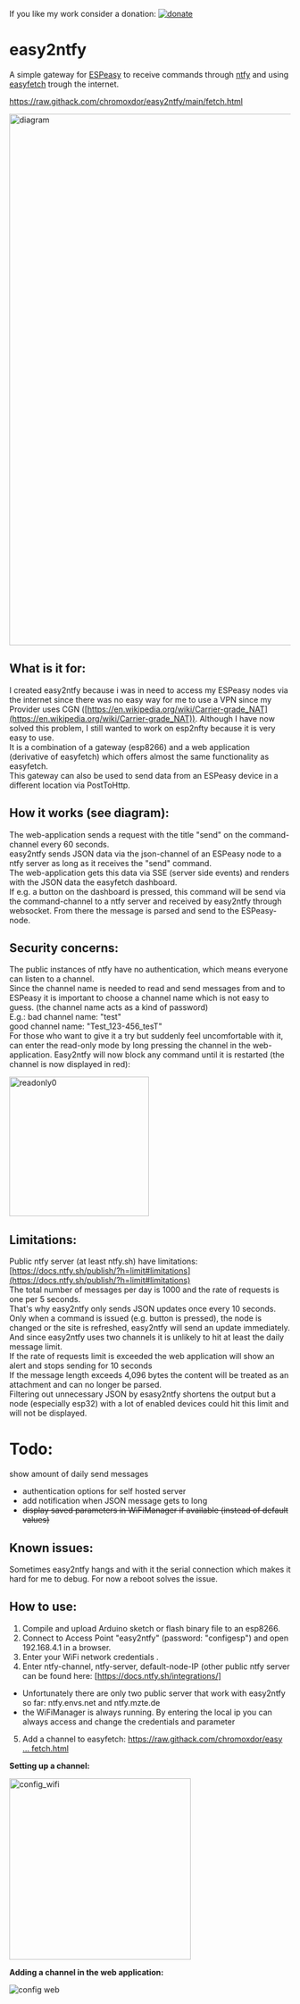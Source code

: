 If you like my work consider a donation: [![donate](https://img.shields.io/badge/donate-ko--fi-orange)](https://ko-fi.com/chromoxdor)

# easy2ntfy

A simple gateway for [ESPeasy](https://github.com/letscontrolit/ESPEasy) to receive commands through [ntfy](https://ntfy.sh/) and using [easyfetch](https://github.com/chromoxdor/easyfetch) trough the internet.

https://raw.githack.com/chromoxdor/easy2ntfy/main/fetch.html



<img width="952" alt="diagram" src="https://user-images.githubusercontent.com/33860956/224155251-bb047688-a6d8-4dc8-9ce0-833650998d95.png">


## **What is it for:**

I created easy2ntfy because i was in need to access my ESPeasy nodes via the internet since there was no easy way for me to use a VPN since my Provider uses CGN ([https://en.wikipedia.org/wiki/Carrier-grade_NAT](https://en.wikipedia.org/wiki/Carrier-grade_NAT)). Although I have now solved this problem, I still wanted to work on esp2nfty because it is very easy to use.  
It is a combination of a gateway (esp8266) and a web application (derivative of easyfetch) which offers almost the same functionality as easyfetch.  
This gateway can also be used to send data from an ESPeasy device in a different location via PostToHttp.  

## **How it works (see diagram):**

The web-application sends a request with the title "send" on the command-channel every 60 seconds.  
easy2ntfy sends JSON data via the json-channel of an ESPeasy node to a ntfy server as long as it receives the "send" command.  
The web-application gets this data via SSE (server side events) and renders with the JSON data the easyfetch dashboard.  
If e.g. a button on the dashboard is pressed, this command will be send via the command-channel to a ntfy server and received by easy2ntfy through  
websocket. From there the message is parsed and send to the ESPeasy-node.  
 

## **Security concerns:**

The public instances of ntfy have no authentication, which means everyone can listen to a channel.  
Since the channel name is needed to read and send messages from and to ESPeasy it is important to choose a channel name which is not easy to guess. (the channel name acts as a kind of password)  
E.g.: bad channel name: "test"  
good channel name: "Test_123-456_tesT"  
For those who want to give it a try but suddenly feel uncomfortable with it, can enter the read-only mode by long pressing the channel in the web-application. Easy2ntfy will now block any command until it is restarted (the channel is now displayed in red):

<img width="250" alt="readonly0" src="https://user-images.githubusercontent.com/33860956/224155545-500d587c-1db5-42c7-95f4-aa1cc09ec0d2.png">


## **Limitations:**

Public ntfy server (at least ntfy.sh) have limitations: [https://docs.ntfy.sh/publish/?h=limit#limitations](https://docs.ntfy.sh/publish/?h=limit#limitations)  
The total number of messages per day is 1000 and the rate of requests is one per 5 seconds.  
That's why easy2ntfy only sends JSON updates once every 10 seconds.  
Only when a command is issued (e.g. button is pressed), the node is changed or the site is refreshed, easy2ntfy will send an update immediately.  
And since easy2ntfy uses two channels it is unlikely to hit at least the daily message limit.  
If the rate of requests limit is exceeded the web application will show an alert and stops sending for 10 seconds  
If the message length exceeds 4,096 bytes the content will be treated as an attachment and can no longer be parsed.  
Filtering out unnecessary JSON by esasy2ntfy shortens the output but a node (especially esp32) with a lot of enabled devices could hit this limit and will not be displayed.  
  
  
# **Todo:**

 show amount of daily send messages  
- authentication options for self hosted server  
- add notification when JSON message gets to long  
- ~~display saved parameters in WiFiManager if available (instead of default values)~~
  
  

## **Known issues:**

  
Sometimes easy2ntfy hangs and with it the serial connection which makes it hard for me to debug. For now a reboot solves the issue.  


## **How to use:**

1. Compile and upload Arduino sketch or flash binary file to an esp8266.  
2. Connect to Access Point "easy2ntfy" (password: "configesp") and open 192.168.4.1 in a browser.  
3. Enter your WiFi network credentials .  
4. Enter ntfy-channel, ntfy-server, default-node-IP (other public ntfy server can be found here: [https://docs.ntfy.sh/integrations/] 
 - Unfortunately there are only two public server that work with easy2ntfy so far: ntfy.envs.net	and ntfy.mzte.de
 - the WiFiManager is always running. By entering the local ip you can always access and change the credentials and parameter
5. Add a channel to easyfetch: [https://raw.githack.com/chromoxdor/easy ... fetch.html](https://raw.githack.com/chromoxdor/easy2ntfy/main/fetch.html)  
  
**Setting up a channel:**


<img width="325" alt="config_wifi" src="https://user-images.githubusercontent.com/33860956/224155821-10224a8e-aa1e-441b-b980-1a5fa1b5f7a3.png">

**Adding a channel in the web application:**

![config web](https://user-images.githubusercontent.com/33860956/224155843-41506f23-23c0-45be-bc61-223ff99cbbe0.gif)


